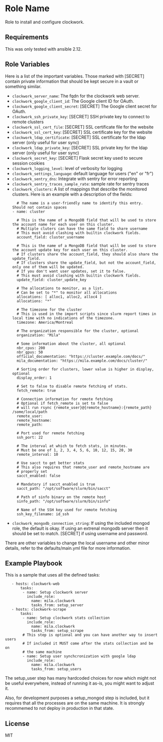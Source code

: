 Role Name
=========

Role to install and configure clockwork.

Requirements
------------

This was only tested with ansible 2.12.

Role Variables
--------------

Here is a list of the important variables. Those marked with [SECRET]
contain private information that should be kept secure in a vault or
something similar.

 - `clockwork_server_name`: The fqdn for the clockwork web server.
 - `clockwork_google_client_id`: The Google client ID for OAuth.
 - `clockwork_google_client_secret`: [SECRET] The Google client secret for OAuth.
 - `clockwork_ssh_private_key`: [SECRET] SSH private key to connect to remote clusters
 - `clockwork_ssl_cert_file`: [SECRET] SSL certificate file for the website
 - `clockwork_ssl_cert_key`: [SECRET] SSL certificate key for the website
 - `clockwork_ldap_certificate`: [SECRET] SSL certificate for the ldap server (only useful for user sync)
 - `clockwork_ldap_private_key`: [SECRET] SSL private key for the ldap server (only useful for user sync)
 - `clockwork_secret_key`: [SECRET] Flask secret key used to secure session cookies
 - `clockwork_logging_level`: level of verbosity for logging
 - `clockwork_settings_language`: default language for users ("en" or "fr")
 - `clockwork_sentry_dns`: Integrate with sentry for error reporting
 - `clockwork_sentry_traces_sample_rate`: sample rate for sentry traces
 - `clockwork_clusters`: A list of mappings that describe the monitored clusters.
    Here is an example with a description of the fields:
    ```
      # The name is a user-friendly name to identify this entry.  Should not contain spaces
    - name: cluster

      # This is the name of a MongoDB field that will be used to store the account name for each user on this cluster.
      # Multiple cluters can have the same field to share username
      # This must avoid clashing with builtin clockwork fields.
      account_field: cluster_username

      # This is the name of a MongoDB field that will be used to store the account update key for each user on this cluster.
      # If clusters share the account_field, they should also share the update_field.
      # If clusters share the update_field, but not the account_field, only one of them will be updated.
      # If you don't want user updates, set it to false.
      # This must avoid clashing with builtin clockwork fields.
      update_field: cluster_update_key

      # The allocations to monitor, as a list.
      # Can be set to "*" to monitor all allocations
      allocations: [ alloc1, alloc2, alloc4 ]
      allocations: "*"

      # The timezone for the cluster
      # This is used in the import scripts since slurm report times in local time with no indications of the timezone.
      timezone: America/Montreal

      # The organization responsible for the cluster, optional
      organization: "Mila"

      # Some information about the cluster, all optional
      nbr_cpus: 200
      nbr_gpus: 50
      official_documentation: "https://cluster.example.com/docs/"
      mila_documentation: "https://mila.example.com/docs/cluster/"

      # Sorting order for clusters, lower value is higher in display, optional
      display_order: 1

      # Set to false to disable remote fetching of stats.
      fetch_remote: true

      # Connection information for remote fetching
      # Optional if fetch_remote is set to false
      # will run rsync {remote_user}@{remote_hostname}:{remote_path} /some/local/path
      remote_user:
      remote_hostname:
      remote_path:

      # Port used for remote fetching
      ssh_port: 22

      # The interval at which to fetch stats, in minutes.
      # Must be one of 1, 2, 3, 4, 5, 6, 10, 12, 15, 20, 30
      remote_interval: 10

      # Use sacct to get better stats
      # This also requires that remote_user and remote_hostname are
      # properly set
      sacct_enabled: false

      # Mandatory if sacct_enabled is true
      sacct_path: "/opt/software/slurm/bin/sacct"
      
      # Path of sinfo binary on the remote host
      sinfo_path: "/opt/software/slurm/bin/sinfo"
      
      # Name of the SSH key used for remote fetching
      ssh_key_filename: id_ssh 
    ```
  - `clockwork_mongodb_connection_string`: If using the included mongod role, the default is okay.  If using an extrenal mongodb server then it should be set to match.  [SECRET] if using username and password.

There are other variables to change the local username and other minor
details, refer to the defaults/main.yml file for more information.

Example Playbook
----------------

This is a sample that uses all the defined tasks:
```
   - hosts: clockwork-web
       tasks:
        - name: Setup clockwork server
          include_role:
            name: mila.clockwork
            tasks_from: setup_server
   - hosts: clockwork-scrape
       tasks:
        - name: Setup clockwork stats collection
          include_role:
            name: mila.clockwork
            tasks_from: setup_scrape
        # This step is optional and you can have another way to insert users
        # If included it MUST come after the stats collection and be on
        # the same machine
        - name: Setup user synchcronization with google ldap
          include_role:
            name: mila.clockwork
            tasks_from: setup_users
```
The setup_user step has many hardcoded choices for now which might not
be useful everywhere, instead of running it as-is, you might want to
adjust it.

Also, for development purposes a setup_mongod step is included, but it
requires that all the processes are on the same machine. It is
strongly recommemed to not deploy in production in that state.

License
-------

MIT
